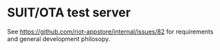 # SUIT/OTA test server

See https://github.com/riot-appstore/internal/issues/82 for requirements and
general development philosopy.
